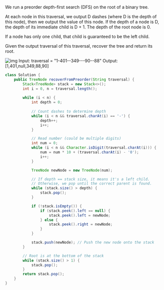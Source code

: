 We run a preorder depth-first search (DFS) on the root of a binary tree.

At each node in this traversal, we output D dashes (where D is the depth of this node), then we output the value of this node.  If the depth of a node is D, the depth of its immediate child is D + 1.  The depth of the root node is 0.

If a node has only one child, that child is guaranteed to be the left child.

Given the output traversal of this traversal, recover the tree and return its root.

![img](https://assets.leetcode.com/uploads/2024/09/10/recover_tree_ex3.png)
Input: traversal = "1-401--349---90--88"
Output: [1,401,null,349,88,90]
```java
class Solution {
    public TreeNode recoverFromPreorder(String traversal) {
        Stack<TreeNode> stack = new Stack<>();
        int i = 0, n = traversal.length();
        
        while (i < n) {
            int depth = 0;
            
            // Count dashes to determine depth
            while (i < n && traversal.charAt(i) == '-') {
                depth++;
                i++;
            }

            // Read number (could be multiple digits)
            int num = 0;
            while (i < n && Character.isDigit(traversal.charAt(i))) {
                num = num * 10 + (traversal.charAt(i) - '0');
                i++;
            }

            TreeNode newNode = new TreeNode(num);

            // If depth == stack size, it means it's a left child.
            // Otherwise, we pop until the correct parent is found.
            while (stack.size() > depth) {
                stack.pop();
            }

            if (!stack.isEmpty()) {
                if (stack.peek().left == null) {
                    stack.peek().left = newNode;
                } else {
                    stack.peek().right = newNode;
                }
            }

            stack.push(newNode); // Push the new node onto the stack
        }

        // Root is at the bottom of the stack
        while (stack.size() > 1) {
            stack.pop();
        }
        return stack.pop();
    }
}

```
